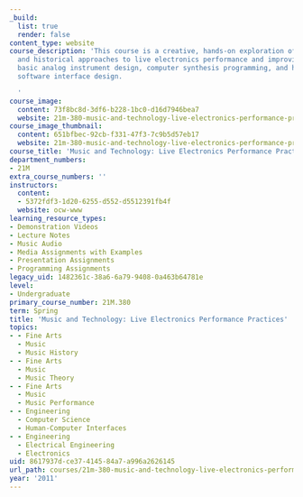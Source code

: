 ```yaml
---
_build:
  list: true
  render: false
content_type: website
course_description: 'This course is a creative, hands-on exploration of contemporary
  and historical approaches to live electronics performance and improvisation, including
  basic analog instrument design, computer synthesis programming, and hardware and
  software interface design.

  '
course_image:
  content: 73f8bc8d-3df6-b228-1bc0-d16d7946bea7
  website: 21m-380-music-and-technology-live-electronics-performance-practices-spring-2011
course_image_thumbnail:
  content: 651bfbec-92cb-f331-47f3-7c9b5d57eb17
  website: 21m-380-music-and-technology-live-electronics-performance-practices-spring-2011
course_title: 'Music and Technology: Live Electronics Performance Practices'
department_numbers:
- 21M
extra_course_numbers: ''
instructors:
  content:
  - 5372fdf3-1d20-6255-d552-d5512391fb4f
  website: ocw-www
learning_resource_types:
- Demonstration Videos
- Lecture Notes
- Music Audio
- Media Assignments with Examples
- Presentation Assignments
- Programming Assignments
legacy_uid: 1482361c-38a6-6a79-9408-0a463b64781e
level:
- Undergraduate
primary_course_number: 21M.380
term: Spring
title: 'Music and Technology: Live Electronics Performance Practices'
topics:
- - Fine Arts
  - Music
  - Music History
- - Fine Arts
  - Music
  - Music Theory
- - Fine Arts
  - Music
  - Music Performance
- - Engineering
  - Computer Science
  - Human-Computer Interfaces
- - Engineering
  - Electrical Engineering
  - Electronics
uid: 8617937d-ce37-4145-84a7-a996a2626145
url_path: courses/21m-380-music-and-technology-live-electronics-performance-practices-spring-2011
year: '2011'
---
```

